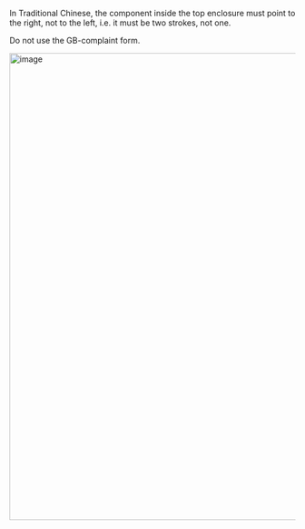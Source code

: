 In Traditional Chinese, the component inside the top enclosure must point to the right, not to the left, i.e. it must be two strokes, not one.

Do not use the GB-complaint form.

<img width="822" alt="image" src="https://github.com/hfhchan/hk-font-guide/assets/8191296/daccb88a-5e81-43db-aad3-5aeaf50c3c8f">
